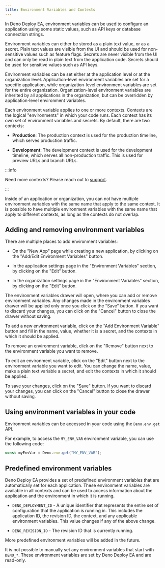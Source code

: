 ```yaml
---
title: Environment Variables and Contexts
---
```


In Deno Deploy EA, environment variables can be used to configure an application
using some static values, such as API keys or database connection strings.

Environment variables can either be stored as a plain text value, or as a
secret. Plain text values are visible from the UI and should be used for
non-sensitive values such as feature flags. Secrets are never visible from the
UI and can only be read in plain text from the application code. Secrets should
be used for sensitive values such as API keys.

Environment variables can be set either at the application level or at the
organization level. Application-level environment variables are set for a
specific application, while organization-level environment variables are set for
the entire organization. Organization-level environment variables are inherited
by all applications in the organization, but can be overridden by
application-level environment variables.

Each environment variable applies to one or more contexts. Contexts are the
logical "environments" in which your code runs. Each context has its own set of
environment variables and secrets. By default, there are two contexts:

- **Production**: The production context is used for the production timeline,
  which serves production traffic.

- **Development**: The development context is used for the development timeline,
  which serves all non-production traffic. This is used for preview URLs and
  branch URLs.

:::info

Need more contexts? Please reach out to [support](../support).

:::

Inside of an application or organization, you can not have multiple environment
variables with the same name that apply to the same context. It is possible to
have multiple environment variables with the same name that apply to different
contexts, as long as the contexts do not overlap.

## Adding and removing environment variables

There are multiple places to add environment variables:

- On the "New App" page while creating a new application, by clicking on the
  "Add/Edit Environment Variables" button.

- In the application settings page in the "Environment Variables" section, by
  clicking on the "Edit" button.

- In the organization settings page in the "Environment Variables" section, by
  clicking on the "Edit" button.

The environment variables drawer will open, where you can add or remove
environment variables. Any changes made in the environment variables drawer will
be applied only once you click on the "Save" button. If you want to discard your
changes, you can click on the "Cancel" button to close the drawer without
saving.

To add a new environment variable, click on the "Add Environment Variable"
button and fill in the name, value, whether it is a secret, and the contexts in
which it should be applied.

To remove an environment variable, click on the "Remove" button next to the
environment variable you want to remove.

To edit an environment variable, click on the "Edit" button next to the
environment variable you want to edit. You can change the name, value, make a
plain text variable a secret, and edit the contexts in which it should be
applied.

To save your changes, click on the "Save" button. If you want to discard your
changes, you can click on the "Cancel" button to close the drawer without
saving.

## Using environment variables in your code

Environment variables can be accessed in your code using the `Deno.env.get` API.

For example, to access the `MY_ENV_VAR` environment variable, you can use the
following code:

```ts
const myEnvVar = Deno.env.get("MY_ENV_VAR");
```

## Predefined environment variables

Deno Deploy EA provides a set of predefined environment variables that are
automatically set for each application. These environment variables are
available in all contexts and can be used to access information about the
application and the environment in which it is running.

- `DENO_DEPLOYMENT_ID` - A unique identifier that represents the entire set of
  configuration that the application is running in. This includes the
  application ID, the revision ID, the context, and any applicable environment
  variables. This value changes if any of the above change.

- `DENO_REVISION_ID` - The revision ID that is currently running.

More predefined environment variables will be added in the future.

It is not possible to manually set any environment variables that start with
`DENO_*`. These environment variables are set by Deno Deploy EA and are
read-only.
